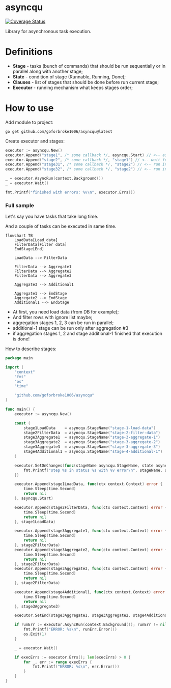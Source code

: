 # asyncqu

[![Coverage Status](https://coveralls.io/repos/github/goforbroke1006/asyncqu/badge.svg)](https://coveralls.io/github/goforbroke1006/asyncqu)

Library for asynchronous task execution.

# Definitions

* **Stage** - tasks (bunch of commands) that should be run sequentially or in parallel along with another stage;
* **State** - condition of stage (Runnable, Running, Done);
* **Clauses** - list of stages that should be done before run current stage;
* **Executor** - running mechanism what keeps stages order;

# How to use

Add module to project:

```shell
go get github.com/goforbroke1006/asyncqu@latest
```

Create executor and stages:

```go
executor := asyncqu.New()
executor.Append("stage1", /* some callback */, asyncqu.Start) // <-- asyncqu.Start special clause marker for initial stages
executor.Append("stage2", /* some callback */, "stage1") // <-- wait for stage1
executor.Append("stage31", /* some callback */, "stage2") // <-- run in parallel after stage2
executor.Append("stage32", /* some callback */, "stage2") // <-- run in parallel after stage2

_ = executor.AsyncRun(context.Background())
_ = executor.Wait()

fmt.Printf("finished with errors: %v\n", executor.Errs())
```

### Full sample

Let's say you have tasks that take long time.

And a couple of tasks can be executed in same time.

```mermaid
flowchart TB
    LoadData[Load data]
    FilterData[Filter data]
    EndStage[End]

    LoadData --> FilterData

    FilterData --> Aggregate1
    FilterData --> Aggregate2
    FilterData --> Aggregate3

    Aggregate3 --> Additional1

    Aggregate1 --> EndStage
    Aggregate2 --> EndStage
    Additional1 --> EndStage
```

* At first, you need load data (from DB for example);
* And filter rows with ignore list maybe;
* aggregation stages 1, 2, 3 can be run in parallel;
* additional-1 stage can be run only after aggregation #3
* if aggregation stages 1, 2 and stage additional-1 finished that execution is done!

How to describe stages:

```go
package main

import (
	"context"
	"fmt"
	"os"
	"time"

	"github.com/goforbroke1006/asyncqu"
)

func main() {
	executor := asyncqu.New()

	const (
		stage1LoadData    = asyncqu.StageName("stage-1-load-data")
		stage2FilterData  = asyncqu.StageName("stage-2-filter-data")
		stage3Aggregate1  = asyncqu.StageName("stage-3-aggregate-1")
		stage3Aggregate2  = asyncqu.StageName("stage-3-aggregate-2")
		stage3Aggregate3  = asyncqu.StageName("stage-3-aggregate-3")
		stage4Additional1 = asyncqu.StageName("stage-4-additional-1")
	)

	executor.SetOnChanges(func(stageName asyncqu.StageName, state asyncqu.State, err error) {
		fmt.Printf("step %s in status %s with %v error\n", stageName, state, err)
	})

	executor.Append(stage1LoadData, func(ctx context.Context) error {
		time.Sleep(time.Second)
		return nil
	}, asyncqu.Start)

	executor.Append(stage2FilterData, func(ctx context.Context) error {
		time.Sleep(time.Second)
		return nil
	}, stage1LoadData)

	executor.Append(stage3Aggregate1, func(ctx context.Context) error {
		time.Sleep(time.Second)
		return nil
	}, stage2FilterData)
	executor.Append(stage3Aggregate2, func(ctx context.Context) error {
		time.Sleep(time.Second)
		return nil
	}, stage2FilterData)
	executor.Append(stage3Aggregate3, func(ctx context.Context) error {
		time.Sleep(time.Second)
		return nil
	}, stage2FilterData)

	executor.Append(stage4Additional1, func(ctx context.Context) error {
		time.Sleep(time.Second)
		return nil
	}, stage3Aggregate3)

	executor.SetEnd(stage3Aggregate1, stage3Aggregate2, stage4Additional1)

	if runErr := executor.AsyncRun(context.Background()); runErr != nil {
		fmt.Printf("ERROR: %s\n", runErr.Error())
		os.Exit(1)
	}

	_ = executor.Wait()

	if execErrs := executor.Errs(); len(execErrs) > 0 {
		for _, err := range execErrs {
			fmt.Printf("ERROR: %s\n", err.Error())
		}
	}
}

```
